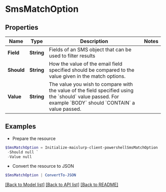 # SmsMatchOption
## Properties

Name | Type | Description | Notes
------------ | ------------- | ------------- | -------------
**Field** | **String** | Fields of an SMS object that can be used to filter results | 
**Should** | **String** | How the value of the email field specified should be compared to the value given in the match options. | 
**Value** | **String** | The value you wish to compare with the value of the field specified using the &#x60;should&#x60; value passed. For example &#x60;BODY&#x60; should &#x60;CONTAIN&#x60; a value passed. | 

## Examples

- Prepare the resource
```powershell
$SmsMatchOption = Initialize-maislurp-client-powershellSmsMatchOption  -Field null `
 -Should null `
 -Value null
```

- Convert the resource to JSON
```powershell
$SmsMatchOption | ConvertTo-JSON
```

[[Back to Model list]](../README#documentation-for-models) [[Back to API list]](../README#documentation-for-api-endpoints) [[Back to README]](../README)

